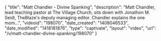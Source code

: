 {
    "title": "Matt Chandler - Divine Spanking",
    "description": "Matt Chandler, lead teaching pastor at The Village Church, sits down with Jonathon M. Seidl, TheBlaze's deputy managing editor. Chandler explains the one mom...",
    "videoid": "198070",
    "date_created": "1408046533",
    "date_modified": "1418181876",
    "type": "captivate",
    "layout": "video",
    "url": "\/v\/matt-chandler-divine-spanking\/198070"
}